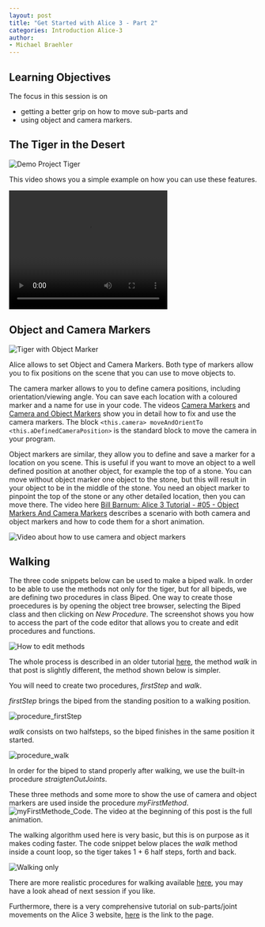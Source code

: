 ```yaml
---
layout: post
title: "Get Started with Alice 3 - Part 2"
categories: Introduction Alice-3
author:
- Michael Braehler
---
```


## Learning Objectives
The focus in this session is on 
- getting a better grip on how to move sub-parts and
- using object and camera markers.


## The Tiger in the Desert

![Demo Project Tiger](/assets/230207_TigerInTheDesert.jpg)

This video shows you a simple example on how you can use these features.

<video width="320" height="240" controls>
  <source src="/assets/230207_Tiger1.mp4" type="video/mp4">
Your browser does not support the video tag.
</video>


## Object and Camera Markers

![Tiger with Object Marker](/assets/230207_Tiger_CloseWIthObjectMarker.png)

Alice allows to set Object and Camera Markers. Both type of markers allow you to fix positions on the scene that you can use to move objects to. 

The camera marker allows to you to define camera positions, including orientation/viewing angle. You can save each location with a coloured marker and a name for use in your code. The videos [Camera Markers](https://www.alice.org/resources/how-tos/using-camera-markers/) and [Camera and Object Markers](https://youtu.be/hqE15vsLtAA) show you in detail how to fix and use the camera markers. The block ```<this.camera> moveAndOrientTo <this.aDefinedCameraPosition>``` is the standard block to move the camera in your program. 

Object markers are similar, they allow you to define and save a marker for a location on you scene. This is useful if you want to move an object to a well defined position at another object, for example the top of a stone. You can move without object marker one object to the stone, but this will result in your object to be in the middle of the stone. You need an object marker to pinpoint the top of the stone or any other detailed location, then you can move there. The video here [Bill Barnum: Alice 3 Tutorial - #05 - Object Markers And Camera Markers](https://youtu.be/hqE15vsLtAA?si=lFcWJszvZZc07vPY) describes a scenario with both camera and object markers and how to code them for a short animation.

![Video about how to use camera and object markers](/assets/2024-05-07_09-18-58.png)

## Walking
The three code snippets below can be used to make a biped walk. In order to be able to use the methods not only for the tiger, but for all bipeds, we are defining two procedures in class Biped. One way to create those proecedures is by opening the object tree browser, selecting the Biped class and then clicking on *New Procedure*. The screenshot shows you how to access the part of the code editor that allows you to create and edit procedures and functions.

![How to edit methods](/assets/2024-05-07_09-32-44.png)

The whole process is described in an older tutorial [here](https://kidscoderepo.wordpress.com/category/programming-language/alice/), the method *walk* in that post is slightly different, the method shown below is simpler.

You will need to create two procedures, *firstStep* and *walk*.

*firstStep* brings the biped from the standing position to a walking position. 

![procedure_firstStep](/assets/230207_Tiger_firstStep.png)

*walk* consists on two halfsteps, so the biped finishes
in the same position it started. 

![procedure_walk](/assets/230207_Tiger_walk.png)

In order for the biped to stand properly after walking, we use the built-in procedure *straigtenOutJoints*.

These three methods and some more to show the use of camera and object markers are used inside the procedure *myFirstMethod*.
![myFirstMethode_Code](/assets/230207_Tiger_myFirstMethod.png). The video at the beginning of this post is the full animation.

The walking algorithm used here is very basic, but this is on purpose as it makes coding faster. The code snippet below places the *walk* method inside a count loop, so the tiger takes 1 + 6 half steps, forth and back.

![Walking only](/assets/220207_TigerWalkOnly.png)

There are more realistic procedures for walking available [here](https://www.alice.org/resources/how-tos/biped-walk-cycle/), you may have a look ahead of next session if you like. 

Furthermore, there is a very comprehensive tutorial on sub-parts/joint movements on the Alice 3 website, [here](https://www.alice.org/resources/how-tos/manipulating-biped-joints/) is the link to the page.




